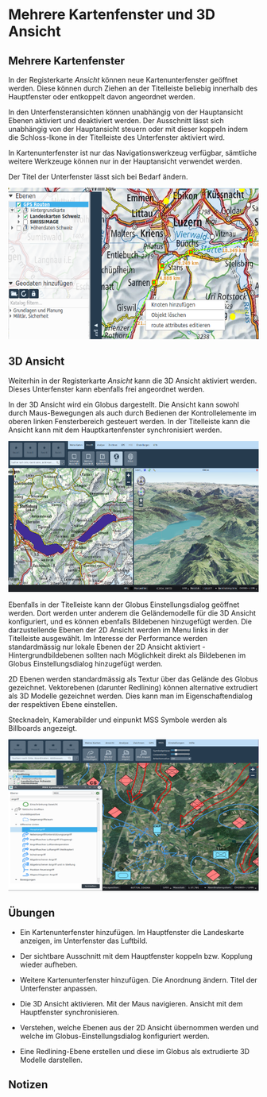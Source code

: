 # Mehrere Kartenfenster und 3D Ansicht

## Mehrere Kartenfenster

In der Registerkarte *Ansicht* können neue Kartenunterfenster geöffnet werden. Diese können durch Ziehen an der Titelleiste beliebig innerhalb des Hauptfenster oder entkoppelt davon angeordnet werden.

In den Unterfensteransichten können unabhängig von der Hauptansicht Ebenen aktiviert und deaktiviert werden. Der Ausschnitt lässt sich unabhängig von der Hauptansicht steuern oder mit dieser koppeln indem die Schloss-Ikone in der Titelleiste des Unterfenster aktiviert wird.

In Kartenunterfenster ist nur das Navigationswerkzeug verfügbar, sämtliche weitere Werkzeuge können nur in der Hauptansicht verwendet werden.

Der Titel der Unterfenster lässt sich bei Bedarf ändern.

<img src="../media/image13.png" width="581" height="305" />

## 3D Ansicht

Weiterhin in der Registerkarte *Ansicht* kann die 3D Ansicht aktiviert werden. Dieses Unterfenster kann ebenfalls frei angeordnet werden.

In der 3D Ansicht wird ein Globus dargestellt. Die Ansicht kann sowohl durch Maus-Bewegungen als auch durch Bedienen der Kontrollelemente im oberen linken Fensterbereich gesteuert werden. In der Titelleiste kann die Ansicht kann mit dem Hauptkartenfenster synchronisiert werden.

<img src="../media/image14.png" width="580" height="304" />

Ebenfalls in der Titelleiste kann der Globus Einstellungsdialog geöffnet werden. Dort werden unter anderem die Geländemodelle für die 3D Ansicht konfiguriert, und es können ebenfalls Bildebenen hinzugefügt werden. Die darzustellende Ebenen der 2D Ansicht werden im Menu links in der Titelleiste ausgewählt. Im Interesse der Performance werden standardmässig nur lokale Ebenen der 2D Ansicht aktiviert - Hintergrundbildebenen sollten nach Möglichkeit direkt als Bildebenen im Globus Einstellungsdialog hinzugefügt werden.

2D Ebenen werden standardmässig als Textur über das Gelände des Globus gezeichnet. Vektorebenen (darunter Redlining) können alternative extrudiert als 3D Modelle gezeichnet werden. Dies kann man im Eigenschaftendialog der respektiven Ebene einstellen.

Stecknadeln, Kamerabilder und einpunkt MSS Symbole werden als Billboards angezeigt.

<img src="../media/image15.png" width="580" height="305" />

## Übungen

-   Ein Kartenunterfenster hinzufügen. Im Hauptfenster die Landeskarte anzeigen, im Unterfenster das Luftbild.

-   Der sichtbare Ausschnitt mit dem Hauptfenster koppeln bzw. Kopplung wieder aufheben.

-   Weitere Kartenunterfenster hinzufügen. Die Anordnung ändern. Titel der Unterfenster anpassen.

-   Die 3D Ansicht aktivieren. Mit der Maus navigieren. Ansicht mit dem Hauptfenster synchronisieren.

-   Verstehen, welche Ebenen aus der 2D Ansicht übernommen werden und welche im Globus-Einstellungsdialog konfiguriert werden.

-   Eine Redlining-Ebene erstellen und diese im Globus als extrudierte 3D Modelle darstellen.

## Notizen


